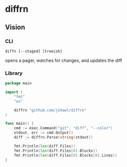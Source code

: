 # diffrn

## Vision

### CLI

```
diffn [--staged] [treeish]
```

opens a pager, watches for changes, and updates the diff

### Library

```go
package main

import (
    "fmt"
    "os"

    diffrn "github.com/jshawl/diffrn"
)

func main() {
    cmd := exec.Command("git", "diff", "--color")
    stdout, err := cmd.Output()
    diff := diffrn.Parse(string(stdout))

    fmt.Println(len(diff.Files))
    fmt.Println(len(diff.Files[0].Blocks))
    fmt.Println(len(diff.Files[0].Blocks[0].Lines))
}
```
